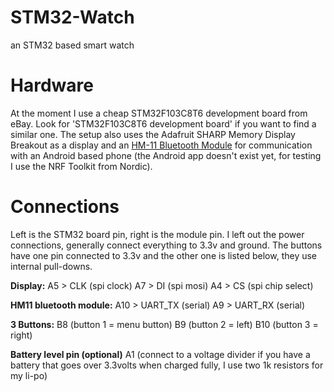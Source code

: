 # STM32-Watch
an STM32 based smart watch

# Hardware
At the moment I use a cheap STM32F103C8T6 development board from eBay. Look for 'STM32F103C8T6 development board' if you want to find a similar one. The setup also uses the Adafruit SHARP Memory Display Breakout as a display and an [HM-11 Bluetooth Module](http://wiki.seeedstudio.com/wiki/Bluetooth_V4.0_HM-11_BLE_Module) for communication with an Android based phone (the Android app doesn't exist yet, for testing I use the NRF Toolkit from Nordic).

# Connections
Left is the STM32 board pin, right is the module pin. I left out the power connections, generally connect everything to 3.3v and ground. The buttons have one pin connected to 3.3v and the other one is listed below, they use internal pull-downs.

**Display:**
A5 > CLK (spi clock)
A7 > DI (spi mosi)
A4 > CS (spi chip select)

**HM11 bluetooth module:**
A10 > UART_TX (serial)
A9 > UART_RX (serial)

**3 Buttons:**
B8 (button 1 = menu button)
B9 (button 2 = left)
B10 (button 3 = right)

**Battery level pin (optional)**
A1 (connect to a voltage divider if you have a battery that goes over 3.3volts when charged fully, I use two 1k resistors for my li-po)
